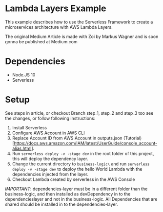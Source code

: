# Lambda Layers Example

This example describes how to use the Serverless Framework to create a microservices architecture with AWS Lambda Layers.

The original Medium Article is made with Zoi by Markus Wagner and is soon gonna be published at Medium.com

# Dependencies

- Node.JS 10
- Serverless

# Setup

See steps in article, or checkout Branch step_1, step_2 and step_3 too see the changes, or follow following instructions:

1. Install Serverless
2. Configure AWS Account in AWS CLI
3. Replace Account ID from AWS Account in outputs.json (Tutorial)[https://docs.aws.amazon.com/IAM/latest/UserGuide/console_account-alias.html].
4. Run `serverless deploy -v -stage dev` in the root folder of this project, this will deploy the dependency layer. 
5. Change the current directory to `business-logic\` and run `serverless deploy -v -stage dev` to deploy the hello World Lambda with the dependencies injected from the layer.
6. Checkout Lambda created by serverless in the AWS Console

*IMPORTANT*:
dependencies-layer must be in a different folder than the business-logic, and then installed as devDependency in to the dependencieslayer and not in the business-logic. All Dependencies that are shared should be installed in to the dependencies-layer.
